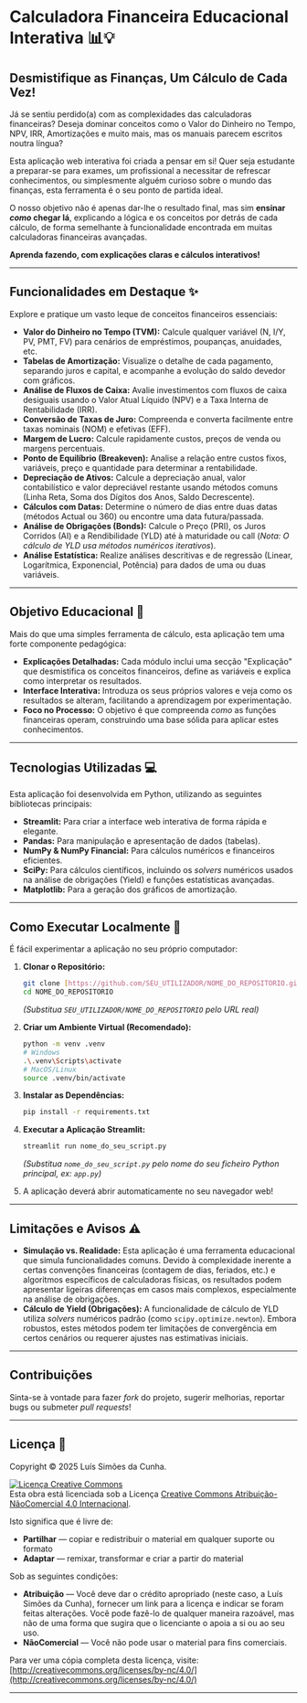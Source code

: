 # Calculadora Financeira Educacional Interativa 📊💡

## Desmistifique as Finanças, Um Cálculo de Cada Vez!

Já se sentiu perdido(a) com as complexidades das calculadoras financeiras? Deseja dominar conceitos como o Valor do Dinheiro no Tempo, NPV, IRR, Amortizações e muito mais, mas os manuais parecem escritos noutra língua?

Esta aplicação web interativa foi criada a pensar em si! Quer seja estudante a preparar-se para exames, um profissional a necessitar de refrescar conhecimentos, ou simplesmente alguém curioso sobre o mundo das finanças, esta ferramenta é o seu ponto de partida ideal.

O nosso objetivo não é apenas dar-lhe o resultado final, mas sim **ensinar *como* chegar lá**, explicando a lógica e os conceitos por detrás de cada cálculo, de forma semelhante à funcionalidade encontrada em muitas calculadoras financeiras avançadas.

**Aprenda fazendo, com explicações claras e cálculos interativos!**

---

## Funcionalidades em Destaque ✨

Explore e pratique um vasto leque de conceitos financeiros essenciais:

* **Valor do Dinheiro no Tempo (TVM):** Calcule qualquer variável (N, I/Y, PV, PMT, FV) para cenários de empréstimos, poupanças, anuidades, etc.
* **Tabelas de Amortização:** Visualize o detalhe de cada pagamento, separando juros e capital, e acompanhe a evolução do saldo devedor com gráficos.
* **Análise de Fluxos de Caixa:** Avalie investimentos com fluxos de caixa desiguais usando o Valor Atual Líquido (NPV) e a Taxa Interna de Rentabilidade (IRR).
* **Conversão de Taxas de Juro:** Compreenda e converta facilmente entre taxas nominais (NOM) e efetivas (EFF).
* **Margem de Lucro:** Calcule rapidamente custos, preços de venda ou margens percentuais.
* **Ponto de Equilíbrio (Breakeven):** Analise a relação entre custos fixos, variáveis, preço e quantidade para determinar a rentabilidade.
* **Depreciação de Ativos:** Calcule a depreciação anual, valor contabilístico e valor depreciável restante usando métodos comuns (Linha Reta, Soma dos Dígitos dos Anos, Saldo Decrescente).
* **Cálculos com Datas:** Determine o número de dias entre duas datas (métodos Actual ou 360) ou encontre uma data futura/passada.
* **Análise de Obrigações (Bonds):** Calcule o Preço (PRI), os Juros Corridos (AI) e a Rendibilidade (YLD) até à maturidade ou call (*Nota: O cálculo de YLD usa métodos numéricos iterativos*).
* **Análise Estatística:** Realize análises descritivas e de regressão (Linear, Logarítmica, Exponencial, Potência) para dados de uma ou duas variáveis.

---

## Objetivo Educacional 🎯

Mais do que uma simples ferramenta de cálculo, esta aplicação tem uma forte componente pedagógica:

* **Explicações Detalhadas:** Cada módulo inclui uma secção "Explicação" que desmistifica os conceitos financeiros, define as variáveis e explica como interpretar os resultados.
* **Interface Interativa:** Introduza os seus próprios valores e veja como os resultados se alteram, facilitando a aprendizagem por experimentação.
* **Foco no Processo:** O objetivo é que compreenda *como* as funções financeiras operam, construindo uma base sólida para aplicar estes conhecimentos.

---

## Tecnologias Utilizadas 💻

Esta aplicação foi desenvolvida em Python, utilizando as seguintes bibliotecas principais:

* **Streamlit:** Para criar a interface web interativa de forma rápida e elegante.
* **Pandas:** Para manipulação e apresentação de dados (tabelas).
* **NumPy & NumPy Financial:** Para cálculos numéricos e financeiros eficientes.
* **SciPy:** Para cálculos científicos, incluindo os *solvers* numéricos usados na análise de obrigações (Yield) e funções estatísticas avançadas.
* **Matplotlib:** Para a geração dos gráficos de amortização.

---

## Como Executar Localmente 🚀

É fácil experimentar a aplicação no seu próprio computador:

1.  **Clonar o Repositório:**
    ```bash
    git clone [https://github.com/SEU_UTILIZADOR/NOME_DO_REPOSITORIO.git](https://github.com/SEU_UTILIZADOR/NOME_DO_REPOSITORIO.git)
    cd NOME_DO_REPOSITORIO
    ```
    *(Substitua `SEU_UTILIZADOR/NOME_DO_REPOSITORIO` pelo URL real)*

2.  **Criar um Ambiente Virtual (Recomendado):**
    ```bash
    python -m venv .venv
    # Windows
    .\.venv\Scripts\activate
    # MacOS/Linux
    source .venv/bin/activate
    ```

3.  **Instalar as Dependências:**
    ```bash
    pip install -r requirements.txt
    ```

4.  **Executar a Aplicação Streamlit:**
    ```bash
    streamlit run nome_do_seu_script.py
    ```
    *(Substitua `nome_do_seu_script.py` pelo nome do seu ficheiro Python principal, ex: `app.py`)*

5.  A aplicação deverá abrir automaticamente no seu navegador web!

---

## Limitações e Avisos ⚠️

* **Simulação vs. Realidade:** Esta aplicação é uma ferramenta educacional que simula funcionalidades comuns. Devido à complexidade inerente a certas convenções financeiras (contagem de dias, feriados, etc.) e algoritmos específicos de calculadoras físicas, os resultados podem apresentar ligeiras diferenças em casos mais complexos, especialmente na análise de obrigações.
* **Cálculo de Yield (Obrigações):** A funcionalidade de cálculo de YLD utiliza *solvers* numéricos padrão (como `scipy.optimize.newton`). Embora robustos, estes métodos podem ter limitações de convergência em certos cenários ou requerer ajustes nas estimativas iniciais.

---

## Contribuições

Sinta-se à vontade para fazer *fork* do projeto, sugerir melhorias, reportar bugs ou submeter *pull requests*!

---

## Licença 📜

Copyright © 2025 Luís Simões da Cunha.

<a rel="license" href="http://creativecommons.org/licenses/by-nc/4.0/"><img alt="Licença Creative Commons" style="border-width:0" src="https://i.creativecommons.org/l/by-nc/4.0/88x31.png" /></a><br />Esta obra está licenciada sob a Licença <a rel="license" href="http://creativecommons.org/licenses/by-nc/4.0/">Creative Commons Atribuição-NãoComercial 4.0 Internacional</a>.

Isto significa que é livre de:

* **Partilhar** — copiar e redistribuir o material em qualquer suporte ou formato
* **Adaptar** — remixar, transformar e criar a partir do material

Sob as seguintes condições:

* **Atribuição** — Você deve dar o crédito apropriado (neste caso, a Luís Simões da Cunha), fornecer um link para a licença e indicar se foram feitas alterações. Você pode fazê-lo de qualquer maneira razoável, mas não de uma forma que sugira que o licenciante o apoia a si ou ao seu uso.
* **NãoComercial** — Você não pode usar o material para fins comerciais.

Para ver uma cópia completa desta licença, visite:
[http://creativecommons.org/licenses/by-nc/4.0/](http://creativecommons.org/licenses/by-nc/4.0/)

---